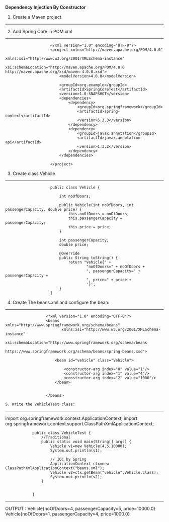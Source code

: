 <b> Dependency Injection By Constructor</B>

1. Create a Maven project
----------------------------------

2. Add Spring Core in POM.xml 
----------------------------------
                        <?xml version="1.0" encoding="UTF-8"?>
                        <project xmlns="http://maven.apache.org/POM/4.0.0"
                                 xmlns:xsi="http://www.w3.org/2001/XMLSchema-instance"
                                 xsi:schemaLocation="http://maven.apache.org/POM/4.0.0 http://maven.apache.org/xsd/maven-4.0.0.xsd">
                            <modelVersion>4.0.0</modelVersion>

                            <groupId>org.example</groupId>
                            <artifactId>SpringCoreTest</artifactId>
                            <version>1.0-SNAPSHOT</version>
                            <dependencies>
                                <dependency>
                                    <groupId>org.springframework</groupId>
                                    <artifactId>spring-context</artifactId>
                                    <version>5.3.3</version>
                                </dependency>
                                <dependency>
                                    <groupId>javax.annotation</groupId>
                                    <artifactId>javax.annotation-api</artifactId>
                                    <version>1.3.2</version>
                                </dependency>
                            </dependencies>

                        </project>

3. Create class Vehicle
----------------------------------


                        public class Vehicle {

                            int noOfDoors;

                            public Vehicle(int noOfDoors, int passengerCapacity, double price) {
                                this.noOfDoors = noOfDoors;
                                this.passengerCapacity = passengerCapacity;
                                this.price = price;
                            }

                            int passengerCapacity;
                            double price;

                            @Override
                            public String toString() {
                                return "Vehicle{" +
                                        "noOfDoors=" + noOfDoors +
                                        ", passengerCapacity=" + passengerCapacity +
                                        ", price=" + price +
                                        '}';
                            }
                        }
                        
4. Create The beans.xml and configure the bean:
------------------------
                      <?xml version="1.0" encoding="UTF-8"?>
                      <beans xmlns="http://www.springframework.org/schema/beans"
                             xmlns:xsi="http://www.w3.org/2001/XMLSchema-instance"
                             xsi:schemaLocation="http://www.springframework.org/schema/beans
                              https://www.springframework.org/schema/beans/spring-beans.xsd">

                          <bean id="vehicle" class="Vehicle">

                              <constructor-arg index="0" value="1"/>
                              <constructor-arg index="1" value="4"/>
                              <constructor-arg index="2" value="1000"/>
                          </bean>


                      </beans>
                      
    5. Write the VehicleTest class:
--------------------------------------

import org.springframework.context.ApplicationContext;
import org.springframework.context.support.ClassPathXmlApplicationContext;

                public class VehicleTest {
                    //Traditional
                    public static void main(String[] args) {
                        Vehicle v1=new Vehicle(4,5,10000);
                        System.out.println(v1);

                        // IOC by Spring
                        ApplicationContext ctx=new ClassPathXmlApplicationContext("beans.xml");
                        Vehicle v2=ctx.getBean("vehicle",Vehicle.class);
                        System.out.println(v2);
                    }


                }
 ------------------------
 OUTPUT :
Vehicle{noOfDoors=4, passengerCapacity=5, price=10000.0}
Vehicle{noOfDoors=1, passengerCapacity=4, price=1000.0}


     

